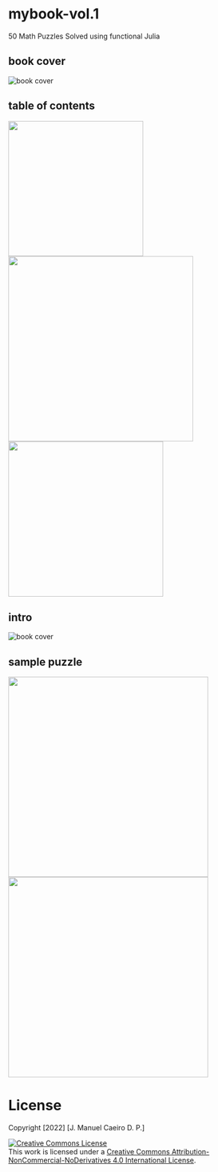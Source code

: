 # mybook-vol.1
50 Math Puzzles Solved using functional Julia

## book cover
![book cover](pics/coverpic.jpg)

## table of contents
<p float="left">
  <img src="/pics/toc1.png" width="270" />
  <img src="/pics/toc2.png" width="370" /> 
  <img src="/pics/toc3.png" width="310" />
</p>

## intro
![book cover](pics/intro.png)

## sample puzzle
<p float="left">
  <img src="/pics/puzzle1-1.png" width="400" />
  <img src="/pics/puzzle1-2.png" width="400" />
</p>

# License
Copyright [2022] [J. Manuel Caeiro D. P.]

<a rel="license" href="http://creativecommons.org/licenses/by-nc-nd/4.0/"><img alt="Creative Commons License" style="border-width:0" src="https://i.creativecommons.org/l/by-nc-nd/4.0/80x15.png" /></a><br />This work is licensed under a <a rel="license" href="http://creativecommons.org/licenses/by-nc-nd/4.0/">Creative Commons Attribution-NonCommercial-NoDerivatives 4.0 International License</a>.
